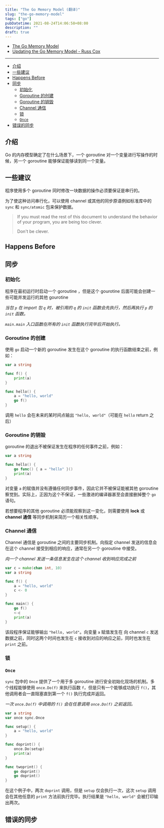 ```yaml
---
title: "The Go Memory Model (翻译)"
slug: "the-go-memory-model"
tags: ["go"]
pubDatetime: 2021-08-24T14:06:58+08:00
description: ""
draft: true
---
```


- [The Go Memory Model](https://golang.org/ref/mem)
- [Updating the Go Memory Model - Russ Cox ](https://research.swtch.com/gomm)

---

- [介绍](#介绍)
- [一些建议](#一些建议)
- [Happens Before](#happens-before)
- [同步](#同步)
  - [初始化](#初始化)
  - [Goroutine 的创建](#goroutine-的创建)
  - [Goroutine 的销毁](#goroutine-的销毁)
  - [Channel 通信](#channel-通信)
  - [锁](#锁)
  - [`Once`](#once)
- [错误的同步](#错误的同步)

## 介绍

Go 的内存模型确定了在什么场景下，一个 goroutine 对一个变量进行写操作的时候，另一个 goroutine 能够保证能够读到同一个变量。

## 一些建议

程序使用多个 goroutine 同时修改一块数据的操作必须要保证是串行的。

为了使这种访问串行化，可以使用 channel 或其他的同步原语例如标准库中的 `sync` 和 `sync/atomic` 包来保护数据。

> If you must read the rest of this document to understand the behavior of your program, you are being too clever.
>
> Don't be clever.

## Happens Before

## 同步

### 初始化

程序在最初运行时启动一个 goroutine ，但是这个 gourotine 后面可能会创建一些可能并发运行的其他 gourotine

_当包 `p` 在 import 包 `q` 时，被引用的 `q` 的 `init` 函数会先执行，然后再执行 `p` 的 `init` 函数。_

_`main.main` 入口函数在所有的 `init` 函数执行完毕后开始执行。_

### Goroutine 的创建

使用 `go` 启动一个新的 goroutine 发生在这个 goroutine 的执行函数结束之前，例如：

```go
var a string

func f() {
	print(a)
}

func hello() {
	a = "hello, world"
	go f()
}
```

调用 `hello` 会在未来的某时间点输出 `"hello, world"`（可能在 `hello` return 之后）

### Goroutine 的销毁

goroutine 的退出不被保证发生在程序的任何事件之前，例如：

```go
var a string

func hello() {
	go func() { a = "hello" }()
	print(a)
}
```

对变量 `a` 的赋值并没有遵循任何同步事件，因此它并不被保证能被其他 goroutine 察觉到。实际上，正因为这个不保证，一些激进的编译器甚至会直接删掉整个 `go` 语句。

若想要程序的其他 goroutine 必须能观察到这一变化，则需要使用 **lock** 或 **channel 通信** 等同步机制来简历一个相关性顺序。

### Channel 通信

Channel 通信是 goroutine 之间的主要同步机制。向指定 channel 发送的信息会在这个 channel 接受到相应的响应，通常在另一个 goroutine 中接受。

_向一个 channel 发送一条信息发生在这个 channel 收到响应完成之前_

```go
var c = make(chan int, 10)
var a string

func f() {
	a = "hello, world"
	c <- 0
}

func main() {
	go f()
	<-c
	print(a)
}
```

该段程序保证能够输出 `"hello, world"`。向变量 `a` 赋值发生在 向 channel `c` 发送数据之前，同时这两个时间也发生在 `c` 接收到对应的响应之前，同时也发生在 `print` 之前。

### 锁

### `Once`

`sync` 包中的 `Once` 提供了一个用于多 goroutine 进行安全初始化现场的机制。多个线程能够使用 `once.Do(f)` 来执行函数 `f`，但是只有一个能够成功执行 `f()`，其他调用者会一直阻塞直到第一个 `f()` 执行完成并返回。

_一次 `once.Do(f)` 中调用的 `f()` 会在任意调用 `once.Do(f)` 之前返回。_

```go
var a string
var once sync.Once

func setup() {
	a = "hello, world"
}

func doprint() {
	once.Do(setup)
	print(a)
}

func twoprint() {
	go doprint()
	go doprint()
}
```

在这个例子中，两次 `doprint` 调用，但是 `setup` 仅会执行一次，这次 `setup` 调用会在其他任意的 `print` 方法前执行完毕。执行结果是 `"hello, world"` 会被打印输出两次。

## 错误的同步
